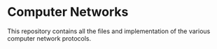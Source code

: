# Computer Networks
This repository contains all the files and implementation of the various computer network protocols.
